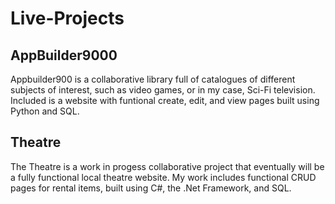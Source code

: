 # Live-Projects

## AppBuilder9000
Appbuilder900 is a collaborative library full of catalogues of different subjects of interest, such as video games, or in my case, Sci-Fi television.
Included is a website with funtional create, edit, and view pages built using Python and SQL.

## Theatre
The Theatre is a work in progess collaborative project that eventually will be a fully functional local theatre website.
My work includes functional CRUD pages for rental items, built using C#, the .Net Framework, and SQL.
